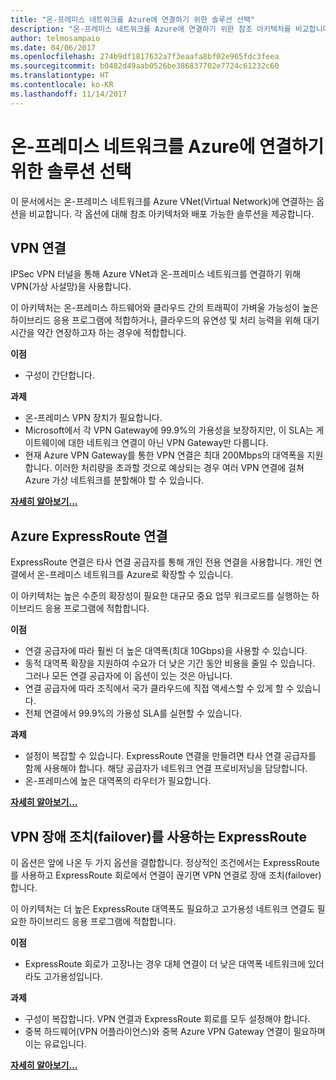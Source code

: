 ```yaml
---
title: "온-프레미스 네트워크를 Azure에 연결하기 위한 솔루션 선택"
description: "온-프레미스 네트워크를 Azure에 연결하기 위한 참조 아키텍처를 비교합니다."
author: telmosampaio
ms.date: 04/06/2017
ms.openlocfilehash: 274b9df1817632a7f3eaafa8bf02e965fdc3feea
ms.sourcegitcommit: b0482d49aab0526be386837702e7724c61232c60
ms.translationtype: HT
ms.contentlocale: ko-KR
ms.lasthandoff: 11/14/2017
---
```

# <a name="choose-a-solution-for-connecting-an-on-premises-network-to-azure"></a>온-프레미스 네트워크를 Azure에 연결하기 위한 솔루션 선택

이 문서에서는 온-프레미스 네트워크를 Azure VNet(Virtual Network)에 연결하는 옵션을 비교합니다. 각 옵션에 대해 참조 아키텍처와 배포 가능한 솔루션을 제공합니다.

## <a name="vpn-connection"></a>VPN 연결

IPSec VPN 터널을 통해 Azure VNet과 온-프레미스 네트워크를 연결하기 위해 VPN(가상 사설망)을 사용합니다.

이 아키텍처는 온-프레미스 하드웨어와 클라우드 간의 트래픽이 가벼울 가능성이 높은 하이브리드 응용 프로그램에 적합하거나, 클라우드의 유연성 및 처리 능력을 위해 대기 시간을 약간 연장하고자 하는 경우에 적합합니다.

**이점**

- 구성이 간단합니다.

**과제**

- 온-프레미스 VPN 장치가 필요합니다.
- Microsoft에서 각 VPN Gateway에 99.9%의 가용성을 보장하지만, 이 SLA는 게이트웨이에 대한 네트워크 연결이 아닌 VPN Gateway만 다룹니다.
- 현재 Azure VPN Gateway를 통한 VPN 연결은 최대 200Mbps의 대역폭을 지원합니다. 이러한 처리량을 초과할 것으로 예상되는 경우 여러 VPN 연결에 걸쳐 Azure 가상 네트워크를 분할해야 할 수 있습니다.

**[자세히 알아보기...][vpn]**

## <a name="azure-expressroute-connection"></a>Azure ExpressRoute 연결

ExpressRoute 연결은 타사 연결 공급자를 통해 개인 전용 연결을 사용합니다. 개인 연결에서 온-프레미스 네트워크를 Azure로 확장할 수 있습니다. 

이 아키텍처는 높은 수준의 확장성이 필요한 대규모 중요 업무 워크로드를 실행하는 하이브리드 응용 프로그램에 적합합니다. 

**이점**

- 연결 공급자에 따라 훨씬 더 높은 대역폭(최대 10Gbps)을 사용할 수 있습니다.
- 동적 대역폭 확장을 지원하여 수요가 더 낮은 기간 동안 비용을 줄일 수 있습니다. 그러나 모든 연결 공급자에 이 옵션이 있는 것은 아닙니다.
- 연결 공급자에 따라 조직에서 국가 클라우드에 직접 액세스할 수 있게 할 수 있습니다.
- 전체 연결에서 99.9%의 가용성 SLA를 실현할 수 있습니다.

**과제**

- 설정이 복잡할 수 있습니다. ExpressRoute 연결을 만들려면 타사 연결 공급자를 함께 사용해야 합니다. 해당 공급자가 네트워크 연결 프로비저닝을 담당합니다.
- 온-프레미스에 높은 대역폭의 라우터가 필요합니다.

**[자세히 알아보기...][expressroute]**

## <a name="expressroute-with-vpn-failover"></a>VPN 장애 조치(failover)를 사용하는 ExpressRoute

이 옵션은 앞에 나온 두 가지 옵션을 결합합니다. 정상적인 조건에서는 ExpressRoute를 사용하고 ExpressRoute 회로에서 연결이 끊기면 VPN 연결로 장애 조치(failover)합니다.

이 아키텍처는 더 높은 ExpressRoute 대역폭도 필요하고 고가용성 네트워크 연결도 필요한 하이브리드 응용 프로그램에 적합합니다. 

**이점**

- ExpressRoute 회로가 고장나는 경우 대체 연결이 더 낮은 대역폭 네트워크에 있더라도 고가용성입니다.

**과제**

- 구성이 복잡합니다. VPN 연결과 ExpressRoute 회로를 모두 설정해야 합니다.
- 중복 하드웨어(VPN 어플라이언스)와 중복 Azure VPN Gateway 연결이 필요하며 이는 유료입니다.

**[자세히 알아보기...][expressroute-vpn-failover]**

<!-- links -->
[expressroute]: ./expressroute.md
[expressroute-vpn-failover]: ./expressroute-vpn-failover.md
[vpn]: ./vpn.md